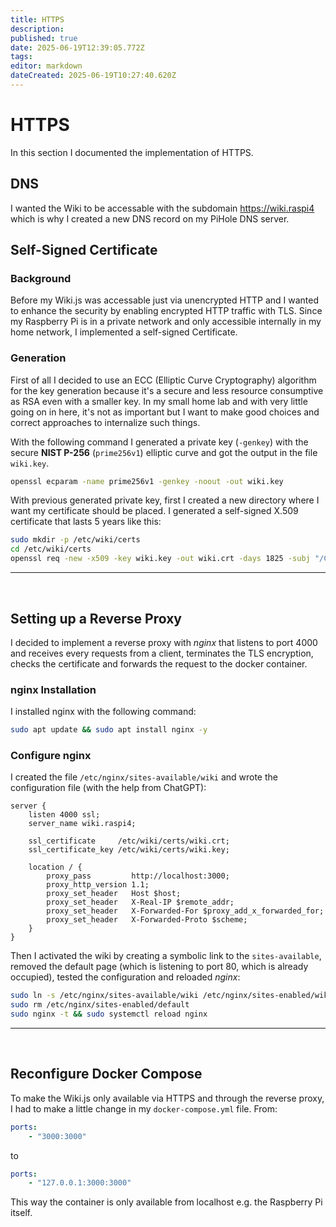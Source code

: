 ```yaml
---
title: HTTPS
description: 
published: true
date: 2025-06-19T12:39:05.772Z
tags: 
editor: markdown
dateCreated: 2025-06-19T10:27:40.620Z
---
```


# HTTPS
In this section I documented the implementation of HTTPS.

## DNS
I wanted the Wiki to be accessable with the subdomain https://wiki.raspi4 which is why I created a new DNS record on my PiHole DNS server.

## Self-Signed Certificate
### Background
Before my Wiki.js was accessable just via unencrypted HTTP and I wanted to enhance the security by enabling encrypted HTTP traffic with TLS. Since my Raspberry Pi is in a private network and only accessible internally in my home network, I implemented a self-signed Certificate.

### Generation
First of all I decided to use an ECC (Elliptic Curve Cryptography) algorithm for the key generation because it's a secure and less resource consumptive as RSA even with a smaller key. In my small home lab and with very little going on in here, it's not as important but I want to make good choices and correct approaches to internalize such things.

With the following command I generated a private key (`-genkey`) with the secure **NIST P-256** (`prime256v1`) elliptic curve and got the output in the file `wiki.key`.

```bash
openssl ecparam -name prime256v1 -genkey -noout -out wiki.key
```

With previous generated private key, first I created a new directory where I want my certificate should be placed. I generated a self-signed X.509 certificate that lasts 5 years like this:

```bash
sudo mkdir -p /etc/wiki/certs
cd /etc/wiki/certs
openssl req -new -x509 -key wiki.key -out wiki.crt -days 1825 -subj "/CN=wiki.raspi4"
```

---
<br>

## Setting up a Reverse Proxy
I decided to implement a reverse proxy with *nginx* that listens to port 4000 and receives every requests from a client, terminates the TLS encryption, checks the certificate and forwards the request to the docker container.

### nginx Installation
I installed nginx with the following command:

```bash
sudo apt update && sudo apt install nginx -y
```

### Configure nginx
I created the file `/etc/nginx/sites-available/wiki` and wrote the configuration file (with the help from ChatGPT):

```nginx
server {
    listen 4000 ssl;
    server_name wiki.raspi4;

    ssl_certificate     /etc/wiki/certs/wiki.crt;
    ssl_certificate_key /etc/wiki/certs/wiki.key;

    location / {
        proxy_pass         http://localhost:3000;
        proxy_http_version 1.1;
        proxy_set_header   Host $host;
        proxy_set_header   X-Real-IP $remote_addr;
        proxy_set_header   X-Forwarded-For $proxy_add_x_forwarded_for;
        proxy_set_header   X-Forwarded-Proto $scheme;
    }
}
```

Then I activated the wiki by creating a symbolic link to the `sites-available`, removed the default page (which is listening to port 80, which is already occupied), tested the configuration and reloaded *nginx*:

```bash
sudo ln -s /etc/nginx/sites-available/wiki /etc/nginx/sites-enabled/wiki
sudo rm /etc/nginx/sites-enabled/default
sudo nginx -t && sudo systemctl reload nginx
```

---
<br>

## Reconfigure Docker Compose
To make the Wiki.js only available via HTTPS and through the reverse proxy, I had to make a little change in my `docker-compose.yml` file.
From: 
```yaml
ports:
	- "3000:3000"
```
to 
```yaml
ports:
	- "127.0.0.1:3000:3000"
```

This way the container is only available from localhost e.g. the Raspberry Pi itself. 

